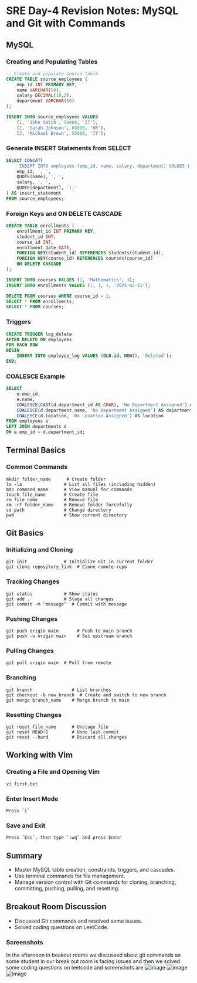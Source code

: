 # SRE Day-4 Revision Notes: MySQL and Git with Commands

## MySQL

### Creating and Populating Tables

```sql
-- Create and populate source table
CREATE TABLE source_employees (
    emp_id INT PRIMARY KEY,
    name VARCHAR(50),
    salary DECIMAL(10,2),
    department VARCHAR(50)
);

INSERT INTO source_employees VALUES
    (1, 'John Smith', 50000, 'IT'),
    (2, 'Sarah Johnson', 60000, 'HR'),
    (3, 'Michael Brown', 55000, 'IT');
```

### Generate INSERT Statements from SELECT

```sql
SELECT CONCAT(
    'INSERT INTO employees (emp_id, name, salary, department) VALUES (',
    emp_id, ', ',
    QUOTE(name), ', ',
    salary, ', ',
    QUOTE(department), ');'
) AS insert_statement
FROM source_employees;
```

### Foreign Keys and ON DELETE CASCADE

```sql
CREATE TABLE enrollments (
    enrollment_id INT PRIMARY KEY,
    student_id INT,
    course_id INT,
    enrollment_date DATE,
    FOREIGN KEY(student_id) REFERENCES students(student_id),
    FOREIGN KEY(course_id) REFERENCES courses(course_id)
    ON DELETE CASCADE
);

INSERT INTO courses VALUES (1, 'Mathematics', 3);
INSERT INTO enrollments VALUES (1, 1, 1, '2025-02-12');

DELETE FROM courses WHERE course_id = 1;
SELECT * FROM enrollments;
SELECT * FROM courses;
```

### Triggers

```sql
CREATE TRIGGER log_delete
AFTER DELETE ON employees
FOR EACH ROW
BEGIN
    INSERT INTO employee_log VALUES (OLD.id, NOW(), 'Deleted');
END;
```

### COALESCE Example

```sql
SELECT
    e.emp_id,
    e.name,
    COALESCE(CAST(d.department_id AS CHAR), 'No Department Assigned') AS department_id,
    COALESCE(d.department_name, 'No Department Assigned') AS department_name,
    COALESCE(d.location, 'No Location Assigned') AS location
FROM employees e
LEFT JOIN departments d
ON e.emp_id = d.department_id;
```

## Terminal Basics

### Common Commands

```
mkdir folder_name      # Create folder
ls -la                # List all files (including hidden)
man command_name      # View manual for commands
touch file_name       # Create file
rm file_name          # Remove file
rm -rf folder_name    # Remove folder forcefully
cd path               # Change directory
pwd                   # Show current directory
```

## Git Basics

### Initializing and Cloning

```
git init              # Initialize Git in current folder
git clone repository_link  # Clone remote repo
```

### Tracking Changes

```
git status            # Show status
git add .             # Stage all changes
git commit -m "message"  # Commit with message
```

### Pushing Changes

```
git push origin main       # Push to main branch
git push -u origin main    # Set upstream branch
```

### Pulling Changes

```
git pull origin main  # Pull from remote
```

### Branching

```
git branch               # List branches
git checkout -b new_branch  # Create and switch to new branch
git merge branch_name    # Merge branch to main
```

### Resetting Changes

```
git reset file_name      # Unstage file
git reset HEAD~1         # Undo last commit
git reset --hard         # Discard all changes
```

## Working with Vim

### Creating a File and Opening Vim

```
vi first.txt
```

### Enter Insert Mode

```
Press `i`
```

### Save and Exit

```
Press `Esc`, then type `:wq` and press Enter
```

## Summary

- Master MySQL table creation, constraints, triggers, and cascades.
- Use terminal commands for file management.
- Manage version control with Git commands for cloning, branching, committing, pushing, pulling, and resetting.

## Breakout Room Discussion

- Discussed Git commands and resolved some issues.
- Solved coding questions on LeetCode.

### Screenshots

In the afternoon in beakout rooms we discussed about git commands as some student in our break out room is facing issues and then we solved some coding questions on leetcode and screenshots are
![image](https://github.com/user-attachments/assets/97b9aa3f-c3f2-4271-af3b-53cc03740e91)
![image](https://github.com/user-attachments/assets/6af708eb-e8f3-4b5e-a901-e0f266a732f3)
![image](https://github.com/user-attachments/assets/ee2adfed-0115-429f-8a2e-ac8d4bd67ce6)



